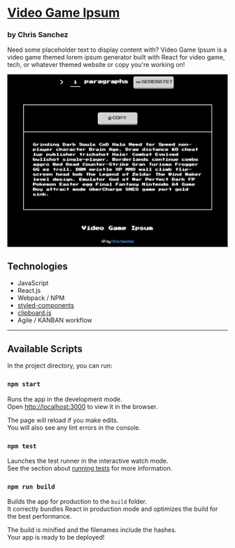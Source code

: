 # [Video Game Ipsum](https://videogameipsum.netlify.app/)

### by Chris Sanchez

Need some placeholder text to display content with? Video Game Ipsum is a video game themed lorem ipsum generator built with React for video game, tech, or whatever themed website or copy you're working on!

![image of website homepage video game ipsum](./src/assets/images/ipsumSample.png "read")

## Technologies 

* JavaScript
* React.js
* Webpack / NPM
* [styled-components](https://github.com/styled-components/styled-components)
* [clipboard.js](https://clipboardjs.com/)
* Agile / KANBAN workflow

 - - -

## Available Scripts

In the project directory, you can run:

### `npm start` 

Runs the app in the development mode.<br />
Open [http://localhost:3000](http://localhost:3000) to view it in the browser.

The page will reload if you make edits.<br />
You will also see any lint errors in the console.

### `npm test` 

Launches the test runner in the interactive watch mode.<br />
See the section about [running tests](https://facebook.github.io/create-react-app/docs/running-tests) for more information.

### `npm run build` 

Builds the app for production to the `build` folder.<br />
It correctly bundles React in production mode and optimizes the build for the best performance.

The build is minified and the filenames include the hashes.<br />
Your app is ready to be deployed!
